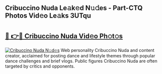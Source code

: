 ## Cribuccino Nuda Le𝚊k𝚎d N𝚞𝚍es - Part-CTQ Photos Vid𝚎o Le𝚊ks 3UTqu

# <h2><a href="http://fbc0eq.evod.top/?m=Cribuccino+Nuda">🔗 👉🔴 Cribuccino Nuda Vid𝚎o Ph𝚘t𝚘s</a></h2>

[![Cribuccino Nuda N𝚞d𝚎s](https://i.imgur.com/8V9OHl7.gif)](http://fbc0eq.evod.top/?m=Cribuccino+Nuda)
Web personality Cribuccino Nuda and content creator, acclaimed for posting dance and lifestyle themes through popular dance challenges and brief vlogs. Public figures Cribuccino Nuda are often targeted by critics and opponents. 
